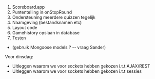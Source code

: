 
1. Scoreboard.app 
2. Puntentelling in onStopRound
3. Ondersteuning meerdere quizzen tegelijk
4. Naamgeving (bestandsnamen etc)
5. Layout code
6. Gamehistory opslaan in database
7. Testen

- (gebruik Mongoose models ? -- vraag Sander)

Voor dinsdag:
- Uitleggen waarom we voor sockets hebben gekozen i.t.t AJAX/REST
- Uitleggen waarom we voor sockets hebben gekozen i.t.t sessies

